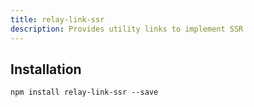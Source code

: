 ```yaml
---
title: relay-link-ssr
description: Provides utility links to implement SSR
---
```


## Installation

`npm install relay-link-ssr --save`
